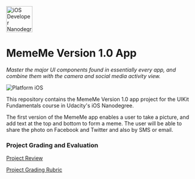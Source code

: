<img src="https://s3-us-west-1.amazonaws.com/udacity-content/degrees/catalog-images/nd003.png" alt="iOS Developer Nanodegree logo" height="70" >

# MemeMe Version 1.0 App

*Master the major UI components found in essentially every app, and combine them with the camera and social media activity view.*

![Platform iOS](https://img.shields.io/badge/nanodegree-iOS-blue.svg)

This repository contains the MemeMe Version 1.0 app project for the UIKit Fundamentals course in Udacity's iOS Nanodegree.

The first version of the MemeMe app enables a user to take a picture, and add text at the top and bottom to form a meme. The user will be able to share the photo on Facebook and Twitter and also by SMS or email.

### Project Grading and Evaluation

[Project Review](https://github.com/jamesdellinger/ios-nanodegree-meme-me-version-1-app/blob/master/ios-nanodegree-meme-me-version-1-app-review.pdf)

[Project Grading Rubric](https://github.com/jamesdellinger/ios-nanodegree-meme-me-version-1-app/blob/master/meme-me-version-1-app-specs-and-rubric.pdf)
